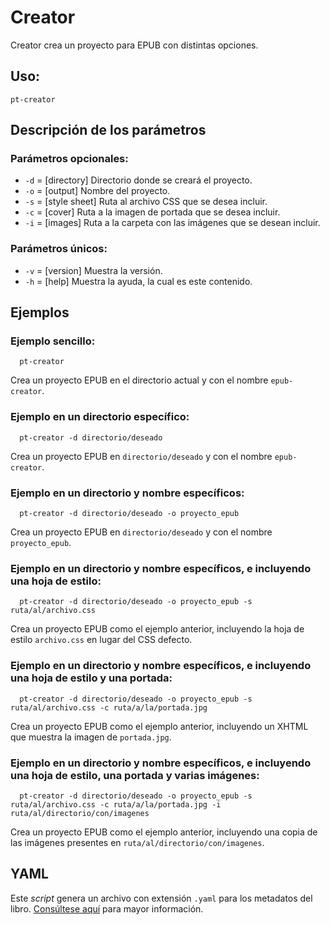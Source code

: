 # Creator

Creator crea un proyecto para EPUB con distintas opciones.

## Uso:

  ```
  pt-creator
  ```

## Descripción de los parámetros

### Parámetros opcionales:

* `-d` = [directory] Directorio donde se creará el proyecto.
* `-o` = [output] Nombre del proyecto.
* `-s` = [style sheet] Ruta al archivo CSS que se desea incluir.
* `-c` = [cover] Ruta a la imagen de portada que se desea incluir.
* `-i` = [images] Ruta a la carpeta con las imágenes que se desean incluir.

### Parámetros únicos:

* `-v` = [version] Muestra la versión.
* `-h` = [help] Muestra la ayuda, la cual es este contenido.

## Ejemplos

### Ejemplo sencillo:

```
  pt-creator
```

Crea un proyecto EPUB en el directorio actual y con el nombre `epub-creator`.

### Ejemplo en un directorio específico:

```
  pt-creator -d directorio/deseado
```

Crea un proyecto EPUB en `directorio/deseado` y con el nombre `epub-creator`.

### Ejemplo en un directorio y nombre específicos:

```
  pt-creator -d directorio/deseado -o proyecto_epub
```

Crea un proyecto EPUB en `directorio/deseado` y con el nombre `proyecto_epub`.

### Ejemplo en un directorio y nombre específicos, e incluyendo una hoja de estilo:

```
  pt-creator -d directorio/deseado -o proyecto_epub -s ruta/al/archivo.css
```

Crea un proyecto EPUB como el ejemplo anterior, incluyendo la hoja de estilo `archivo.css` en lugar del CSS defecto.

### Ejemplo en un directorio y nombre específicos, e incluyendo una hoja de estilo y una portada:

```
  pt-creator -d directorio/deseado -o proyecto_epub -s ruta/al/archivo.css -c ruta/a/la/portada.jpg
```

Crea un proyecto EPUB como el ejemplo anterior, incluyendo un XHTML que muestra la imagen de `portada.jpg`.

### Ejemplo en un directorio y nombre específicos, e incluyendo una hoja de estilo, una portada y varias imágenes:

```
  pt-creator -d directorio/deseado -o proyecto_epub -s ruta/al/archivo.css -c ruta/a/la/portada.jpg -i ruta/al/directorio/con/imagenes
```

Crea un proyecto EPUB como el ejemplo anterior, incluyendo una copia de las imágenes presentes en `ruta/al/directorio/con/imagenes`.

## YAML

Este *script* genera un archivo con extensión `.yaml` para los metadatos
del libro. [Consúltese aquí](https://github.com/ColectivoPerroTriste/Herramientas/tree/master/EPUB/YAML)
para mayor información.
